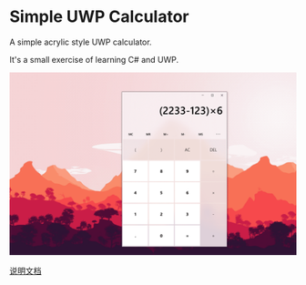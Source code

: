 # Simple UWP Calculator
A simple acrylic style UWP calculator.

It's a small exercise of learning C# and UWP.

![screenshot](./docs/pictures/1.png)

[说明文档](./docs/说明文档.md)
